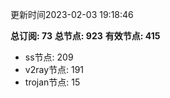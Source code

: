 更新时间2023-02-03 19:18:46

**总订阅: 73**
**总节点: 923**
**有效节点: 415**
- ss节点: 209
- v2ray节点: 191
- trojan节点: 15
